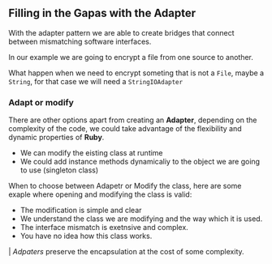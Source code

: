 ## Filling in the Gapas with the Adapter

With the adapter pattern we are able to create bridges that connect between mismatching software interfaces.

In our example we are going to encrypt a file from one source to another.

What happen when we need to encrypt someting that is not a `File`, maybe a `String`, for that case we will need a `StringIOAdapter`

### Adapt or modify

There are other options apart from creating an **Adapter**, depending on the complexity of the code, we could take advantage of the flexibility and dynamic properties of **Ruby**.

* We can modify the eisting class at runtime
* We could add instance methods dynamicaliy to the object we are going to use (singleton class)

When to choose between Adapetr or Modify the class, here are some exaple where opening and modifying the class is valid:

* The modification is simple and clear
* We understand the class we are modifying and the way which it is used.
* The interface mismatch is exetnsive and complex.
* You have no idea how this class works.

| *Adpaters* preserve the encapsulation at the cost of some complexity.
